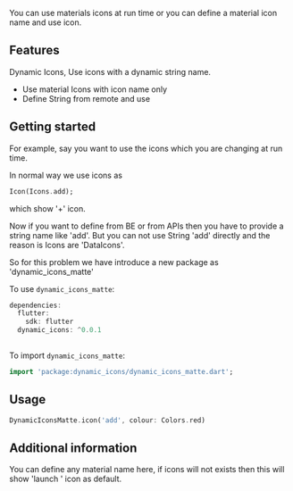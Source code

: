 <!--
This README describes the package. If you publish this package to pub.dev,
this README's contents appear on the landing page for your package.

For information about how to write a good package README, see the guide for
[writing package pages](https://dart.dev/guides/libraries/writing-package-pages).

For general information about developing packages, see the Dart guide for
[creating packages](https://dart.dev/guides/libraries/create-library-packages)
and the Flutter guide for
[developing packages and plugins](https://flutter.dev/developing-packages).
-->

You can use materials icons at run time or you can define a material icon name and use icon.

## Features

Dynamic Icons, Use icons with a dynamic string name.

- Use material Icons with icon name only
- Define String from remote and use


## Getting started

For example, say you want to use the icons which you are changing at run time.

In normal way we use icons as
```dart
Icon(Icons.add); 
```
which show '+' icon.

Now if you want to define from BE or from APIs then you have to provide a string name like 'add'.
But you can not use String 'add' directly and the reason is Icons are 'DataIcons'.

So for this problem we have introduce a new package as 'dynamic_icons_matte'

To use `dynamic_icons_matte`:

```dart
dependencies:
  flutter:
    sdk: flutter
  dynamic_icons: ^0.0.1
  
  ```

To import `dynamic_icons_matte`:

```dart
import 'package:dynamic_icons/dynamic_icons_matte.dart';
```

## Usage

```dart
DynamicIconsMatte.icon('add', colour: Colors.red)
```

## Additional information

You can define any material name here, if icons will not exists then this will show 'launch ' icon as default.